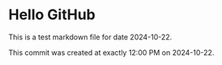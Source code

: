 # Hello GitHub
This is a test markdown file for date 2024-10-22.

This commit was created at exactly 12:00 PM on 2024-10-22.
